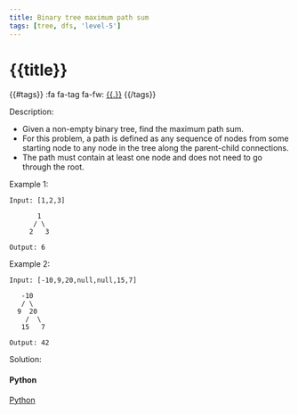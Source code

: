 ```yaml
---
title: Binary tree maximum path sum
tags: [tree, dfs, 'level-5']
---
```


# {{title}}

{{#tags}}
:fa fa-tag fa-fw: [{{.}}]({{tagspath}}/{{.}})
{{/tags}}

Description:

- Given a non-empty binary tree, find the maximum path sum.
- For this problem, a path is defined as any sequence of nodes from some starting node to any node in the tree along the parent-child connections.
- The path must contain at least one node and does not need to go through the root.

Example 1:

```text
Input: [1,2,3]

       1
      / \
     2   3

Output: 6
```

Example 2:

```text
Input: [-10,9,20,null,null,15,7]

   -10
   / \
  9  20
    /  \
   15   7

Output: 42
```

Solution:

<!-- tabs:start -->
#### **Python**

[Python](../pycode/tree/binary-tree-maximum-path-sum.py ':include :type=code')
<!-- tabs:end -->
